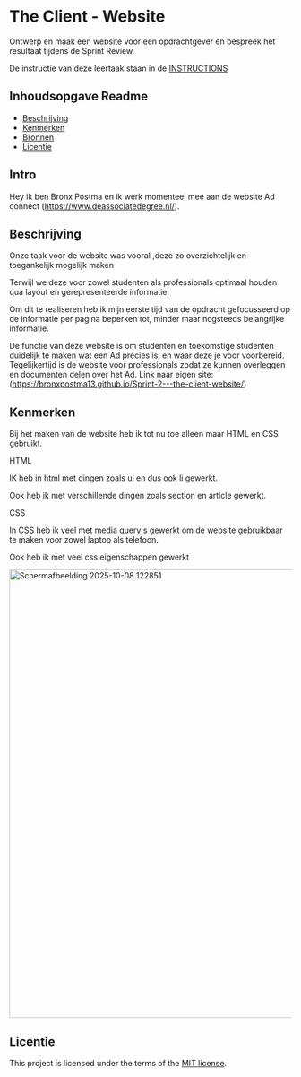 # The Client - Website

Ontwerp en maak een website voor een opdrachtgever en bespreek het resultaat tijdens de Sprint Review.

De instructie van deze leertaak staan in de [INSTRUCTIONS](https://github.com/fdnd-task/the-client-website/blob/main/docs/INSTRUCTIONS.md)



## Inhoudsopgave Readme

  * [Beschrijving](#beschrijving)
  * [Kenmerken](#kenmerken)
  * [Bronnen](#bronnen)
  * [Licentie](#licentie)
## Intro
Hey ik ben Bronx Postma en ik werk momenteel mee aan de website Ad connect (https://www.deassociatedegree.nl/). 
## Beschrijving
Onze taak voor de website was vooral ,deze zo overzichtelijk en toegankelijk mogelijk maken  

Terwijl we deze voor zowel studenten als professionals optimaal houden qua layout en gerepresenteerde informatie. 

Om dit te realiseren heb ik mijn eerste tijd van de opdracht gefocusseerd op de informatie per pagina beperken tot, minder maar nogsteeds belangrijke informatie.  

De functie van deze website is om studenten en toekomstige studenten duidelijk te maken wat een Ad precies is, en waar deze je voor voorbereid. Tegelijkertijd is de website voor professionals zodat ze kunnen overleggen en documenten delen over het Ad. 
Link naar eigen site: (https://bronxpostma13.github.io/Sprint-2---the-client-website/)

## Kenmerken
Bij het maken van de website heb ik tot nu toe alleen maar HTML en CSS gebruikt.  

HTML 

IK heb in html met dingen zoals ul en dus ook li gewerkt. 

Ook heb ik met verschillende dingen zoals section en article gewerkt. 

CSS 

In CSS heb ik veel met media query's gewerkt om de website gebruikbaar te maken voor zowel laptop als telefoon. 

Ook heb ik met veel css eigenschappen gewerkt 

<img width="800" height="800" alt="Schermafbeelding 2025-10-08 122851" src="https://github.com/user-attachments/assets/d9fc92d5-2c39-4282-a426-eec3c2d27933" />


## Licentie

This project is licensed under the terms of the [MIT license](./LICENSE).
